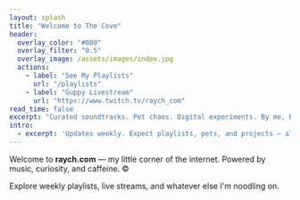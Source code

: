 ```yaml
---
layout: splash
title: "Welcome to The Cove"
header:
  overlay_color: "#000"
  overlay_filter: "0.5"
  overlay_image: /assets/images/index.jpg
  actions:
    - label: "See My Playlists"
      url: "/playlists"
    - label: "Guppy Livestream"
      url: "https://www.twitch.tv/raych_com"
read_time: false
excerpt: "Curated soundtracks. Pet chaos. Digital experiments. By me, Raych 🐢"
intro: 
  - excerpt: 'Updates weekly. Expect playlists, pets, and projects — all from a data wrangler with a fish tank.'
---
```


Welcome to **raych.com** — my little corner of the internet. Powered by music, curiosity, and caffeine. ©

Explore weekly playlists, live streams, and whatever else I'm noodling on.